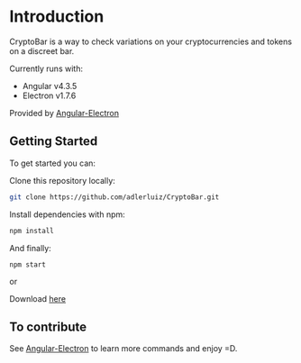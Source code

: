 # Introduction

CryptoBar is a way to check variations on your cryptocurrencies and tokens on a discreet bar.

Currently runs with:

- Angular v4.3.5
- Electron v1.7.6

Provided by [Angular-Electron](https://github.com/maximegris/angular-electron)

## Getting Started

To get started you can:

Clone this repository locally:

``` bash
git clone https://github.com/adlerluiz/CryptoBar.git
```

Install dependencies with npm:

``` bash
npm install
```

And finally:

```
npm start  
```

or 

Download [here](https://github.com/adlerluiz/CryptoBar/releases)



## To contribute

See [Angular-Electron](https://github.com/maximegris/angular-electron) to learn more commands and enjoy =D.
